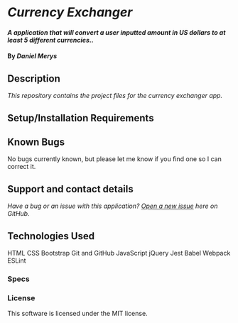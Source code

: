 # _Currency Exchanger_

#### _A application that will convert a user inputted amount in US dollars to at least 5 different currencies.._

#### By _**Daniel Merys**_

## Description

_This repository contains the project files for the currency exchanger app._

## Setup/Installation Requirements


## Known Bugs

No bugs currently known, but please let me know if you find one so I can correct it.
 
## Support and contact details

_Have a bug or an issue with this application? [Open a new issue](https://github.com/dkmerys/currency-exchanger/issues) here on GitHub._

## Technologies Used

HTML
CSS
Bootstrap
Git and GitHub
JavaScript
jQuery
Jest
Babel
Webpack
ESLint

### Specs



### License

This software is licensed under the MIT license.